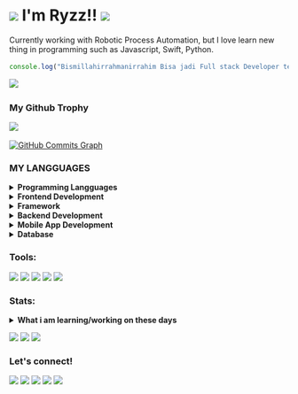 # <Img src="https://avatars.githubusercontent.com/u/102559807?v=4" width="30" /> I'm Ryzz!! <img src="https://c.tenor.com/TReUojNlZ6wAAAAi/js-javascript.gif" width="20" />
Currently working with Robotic Process Automation, but I love learn new thing in programming such as Javascript, Swift, Python.  

```js
console.log("Bismillahirrahmanirrahim Bisa jadi Full stack Developer terkenal, aamiin");
```

<img src="https://github.githubassets.com/images/modules/notifications/inbox-zero-dark.svg" height=120 />

### My Github Trophy
![](https://github-profile-trophy.vercel.app/?username=Ryzz123&theme=onedark&rank=S,SS,SSS,A,AA,AAA,SECRET)

<a href="http://www.github.com/Ryzz123"><img src="https://activity-graph.herokuapp.com/graph?username=ryzz&bg_color=1c1917&color=ffffff&line=0891b2&point=ffffff&area_color=1c1917&area=true&hide_border=true&custom_title=GitHub%20Commits%20Graph" alt="GitHub Commits Graph" /></a>

### MY LANGGUAGES

<details><summary><b>Programming Langguages</b></summary>

<img width="30" src="https://raw.githubusercontent.com/devicons/devicon/master/icons/java/java-original.svg" />
<br><br>
<img width="30" src="https://raw.githubusercontent.com/devicons/devicon/master/icons/go/go-original.svg" />
<br><br>
<img width="30" src="https://raw.githubusercontent.com/devicons/devicon/master/icons/php/php-original.svg" />
<br><br>
<img width="30" src="https://raw.githubusercontent.com/devicons/devicon/master/icons/python/python-original.svg" />
<br><br>
<img width="30" src="https://raw.githubusercontent.com/devicons/devicon/master/icons/cplusplus/cplusplus-original.svg" />

</details>

<details><summary><b>Frontend Development</b></summary>

<img width="30" src="https://raw.githubusercontent.com/devicons/devicon/master/icons/react/react-original-wordmark.svg" />
<br><br>
<img width="30" src="https://raw.githubusercontent.com/devicons/devicon/master/icons/vuejs/vuejs-original-wordmark.svg" />
<br><br>
<img width="30" src="https://raw.githubusercontent.com/devicons/devicon/master/icons/bootstrap/bootstrap-plain-wordmark.svg" />
<br><br>
<img width="30" src="https://www.vectorlogo.zone/logos/tailwindcss/tailwindcss-icon.svg" />
<br><br>
<img width="30" src="https://raw.githubusercontent.com/devicons/devicon/master/icons/redux/redux-original.svg" />

</details>

<details><summary><b>Framework</b></summary>

<img width="30" src="https://raw.githubusercontent.com/devicons/devicon/master/icons/laravel/laravel-plain-wordmark.svg" />
<br><br>
<img width="30" src="https://cdn.worldvectorlogo.com/logos/codeigniter.svg" />
<br><br>
<img width="30" src="https://cdn.worldvectorlogo.com/logos/django.svg" />

</details>

<details><summary><b>Backend Development</b></summary>

<img width="30" src="https://raw.githubusercontent.com/devicons/devicon/master/icons/nodejs/nodejs-original-wordmark.svg" />
<br><br>
<img width="30" src="https://raw.githubusercontent.com/devicons/devicon/master/icons/express/express-original-wordmark.svg" />
<br><br>
<img width="30" src="https://www.vectorlogo.zone/logos/springio/springio-icon.svg" />
<br><br>
<img width="30" src="https://raw.githubusercontent.com/devicons/devicon/master/icons/nestjs/nestjs-plain.svg" />

</details>

<details><summary><b>Mobile App Development</b></summary>

<img width="30" src="https://www.vectorlogo.zone/logos/flutterio/flutterio-icon.svg" />
<br><br>
<img width="30" src="https://www.vectorlogo.zone/logos/dartlang/dartlang-icon.svg" />
<br><br>
<img width="30" src="https://raw.githubusercontent.com/devicons/devicon/master/icons/android/android-original-wordmark.svg" />
<br><br>
<img width="30" src="https://reactnative.dev/img/header_logo.svg" />
<br><br>
<img width="30" src="https://www.vectorlogo.zone/logos/kotlinlang/kotlinlang-icon.svg" />

</details>

<details><summary><b>Database</b></summary>

<img width="30" src="https://raw.githubusercontent.com/devicons/devicon/master/icons/mysql/mysql-original-wordmark.svg" />
<br><br>
<img width="30" src="https://raw.githubusercontent.com/devicons/devicon/master/icons/postgresql/postgresql-original-wordmark.svg" />
<br><br>
<img width="30" src="https://raw.githubusercontent.com/devicons/devicon/master/icons/mongodb/mongodb-original-wordmark.svg" />
<br><br>
<img width="30" src="https://raw.githubusercontent.com/devicons/devicon/master/icons/redis/redis-original-wordmark.svg" />
<br><br>
<img width="30" src="https://raw.githubusercontent.com/devicons/devicon/master/icons/oracle/oracle-original.svg" />
<br><br>
<img width="30" src="https://www.vectorlogo.zone/logos/mariadb/mariadb-icon.svg" />

</details>

### Tools:
<p>
    <img src="https://img.shields.io/badge/OS-MacOS-blue?&logo=apple" />
    <img src="https://img.shields.io/badge/Code-Swift-blue?&logo=swift" />
    <img src="https://img.shields.io/badge/IDE-Xcode-blue?&logo=xcode" />
    <img src="https://img.shields.io/badge/Text%20Editor-Visual%20Studio%20Code-blue?&logo=visual%20studio%20code&logoColor=blue" />
    <img src="https://gpvc.arturio.dev/bagusfe" />
</p>

### Stats:
<details>
 <summary><strong>What i am learning/working on these days</strong></summary>
    - 🔭 I’m currently working on RPA </br>
    - 🌱 I’m currently learning Python,SwiftUI and UIKit </br>
    - 👯 I’m looking to collaborate on Automation Project, Mobile Apps. </br>
    - 🤔 I’m looking for help with master of programming. hehe </br>
    - 💬 Ask me about anything.</br>
    - 📫 How to reach me: <a href="mailto:support@belanjasosmed.my.id">Email me!</a>  </br>
    - 😄 Pronouns: He/Him </br>
    - ⚡ Fun fact: ... </br>
</details>
<p>
    <img src="https://github-readme-stats.vercel.app/api?username=Ryzz123&hide=contribs,prs&show_icons=true&hide_border=true&title_color=000" />
    <img src="https://github-readme-stats.vercel.app/api/top-langs/?username=Ryzz123&layout=compact" height=180 />
    <img src="https://assets.vercel.com/image/upload/f_auto,c_limit,q_auto,w_2160/front/analytics/example-ui.png" height=120 />
</p>

### Let's connect!
<p>
    <a href="https://my-skill.github.io" target="blank"><img src="https://img.shields.io/badge/Website-https%3A%2F%2Fmy--skill.github.io-orange?" /></a>
    <a href="https://wa.me/6281906412862?text=Assalamualaikum....%0ANama+:+%0AAsal+:+%0APerihal+:+" target="blank"><img src="https://img.shields.io/badge/WhatsApp%20-Ryzz-Green" /></a>
    <a href="https://Instagram.com/ikyy45_id" target="blank"><img src="https://img.shields.io/badge/Instagram%20-%40ikyy45__id-ff69b4" /></a>
    <a href="https://mobile.twitter.com/ryzz123_" target="blank"><img src="https://img.shields.io/twitter/url?label=%40Ryzz123&style=social&url=http%3A%2F%2Ftwitter.com%2Ffebrilubis" /></a>
    <a href="https://www.paypal.me/ryzz123" target="blank"><img src="https://ionicabizau.github.io/badges/paypal.svg" /></a>
</p>

<!--
**Ryzz/ryzz** is a ✨ _special_ ✨ repository because its `README.md` (this file) appears on your GitHub profile.

Here are some ideas to get you started:

- 🔭 I’m currently working on ...
- 🌱 I’m currently learning ...
- 👯 I’m looking to collaborate on ...
- 🤔 I’m looking for help with ...
- 💬 Ask me about ...
- 📫 How to reach me: ...
- 😄 Pronouns: ...
- ⚡ Fun fact: ...
-->
